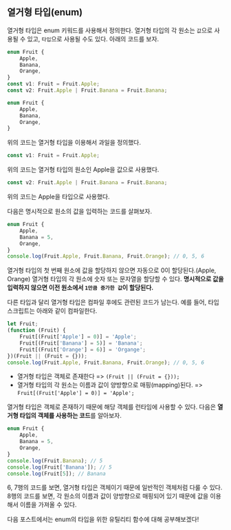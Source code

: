 ## 열거형 타입(enum)

열거형 타입은 enum 키워드를 사용해서 정의한다. 열거형 타입의 각 원소는 `값`으로 사용될 수 있고, `타입`으로 사용될 수도 있다. 아래의 코드를 보자.

```ts
enum Fruit {
	Apple,
	Banana,
	Orange,
}
const v1: Fruit = Fruit.Apple;
const v2: Fruit.Apple | Fruit.Banana = Fruit.Banana;
```

```ts
enum Fruit {
	Apple,
	Banana,
	Orange,
}
```

위의 코드는 열거형 타입을 이용해서 과일을 정의했다.

```ts
const v1: Fruit = Fruit.Apple;
```

위의 코드는 열거형 타입의 원소인 Apple을 값으로 사용했다.

```ts
const v2: Fruit.Apple | Fruit.Banana = Fruit.Banana;
```

위의 코드는 Apple을 타입으로 사용했다.

다음은 명시적으로 원소의 값을 입력하는 코드를 살펴보자.

```ts
enum Fruit {
	Apple,
	Banana = 5,
	Orange,
}
console.log(Fruit.Apple, Fruit.Banana, Fruit.Orange); // 0, 5, 6
```

열거형 타입의 첫 번째 원소에 값을 할당하지 않으면 자동으로 0이 할당된다.(Apple, Orange)
열거형 타입의 각 원소에 숫자 또는 문자열을 할당할 수 있다. **명시적으로 값을 입력하지 않으면 이전 원소에서 `1만큼 증가한 값`이 할당된다.**

다른 타입과 달리 열거형 타입은 컴파일 후에도 관련된 코드가 남는다. 예를 들어, 타입스크립트는 아래와 같이 컴파일한다.

```ts
let Fruit;
(function (Fruit) {
	Fruit[(Fruit['Apple'] = 0)] = 'Apple';
	Fruit[(Fruit['Banana'] = 5)] = 'Banana';
	Fruit[(Fruit['Orange'] = 6)] = 'Organge';
})(Fruit || (Fruit = {}));
console.log(Fruit.Apple, Fruit.Banana, Fruit.Orange); // 0, 5, 6
```

- 열거형 타입은 객체로 존재한다 => `(Fruit || (Fruit = {}));`
- 열거형 타입의 각 원소는 이름과 값이 양방향으로 매핑(mapping)된다.
  => `Fruit[(Fruit['Apple'] = 0)] = 'Apple';`

열거형 타입은 객체로 존재하기 때문에 해당 객체를 런타임에 사용할 수 있다. 다음은 **열거형 타입의 객체를 사용하는 코드**를 알아보자.

```ts
enum Fruit {
	Apple,
	Banana = 5,
	Orange,
}
console.log(Fruit.Banana); // 5
console.log(Fruit['Banana']); // 5
console.log(Fruit[5]); // Banana
```

6, 7행의 코드를 보면, 열거형 타입은 객체이기 때문에 일반적인 객체처럼 다룰 수 있다.
8행의 코드를 보면, 각 원소의 이름과 값이 양방향으로 매핑되어 있기 때문에 값을 이용해서 이름을 가져올 수 있다.

다음 포스트에서는 enum의 타입을 위한 유틸리티 함수에 대해 공부해보겠다!
